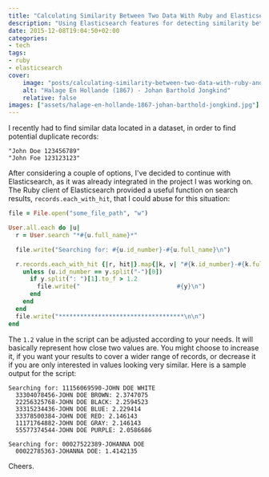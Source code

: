 ```yaml
---
title: "Calculating Similarity Between Two Data With Ruby and Elasticsearch"
description: "Using Elasticsearch features for detecting similarity between a set of data with Ruby."
date: 2015-12-08T19:04:50+02:00
categories:
- tech
tags:
- ruby
- elasticsearch
cover:
    image: "posts/calculating-similarity-between-two-data-with-ruby-and-elasticsearch/assets/halage-en-hollande-1867-johan-barthold-jongkind.jpg"
    alt: "Halage En Hollande (1867) - Johan Barthold Jongkind"
    relative: false
images: ["assets/halage-en-hollande-1867-johan-barthold-jongkind.jpg"]
---
```


I recently had to find similar data located in a dataset, in order to find potential duplicate records:

```
"John Doe 123456789"
"John Foe 123123123"
```

After considering a couple of options, I've decided to continue with Elasticsearch, as it was already integrated in the
project I was working on. The Ruby client of Elasticsearch provided a useful function on search results,
`records.each_with_hit`, that I could abuse for this situation:

```ruby
file = File.open("some_file_path", "w")

User.all.each do |u|
  r = User.search "*#{u.full_name}*"

  file.write("Searching for: #{u.id_number}-#{u.full_name}\n")

  r.records.each_with_hit {|r, hit|}.map{|k, v| "#{k.id_number}-#{k.full_name}:  #{v._score}"}.each do |y|
    unless (u.id_number == y.split("-")[0])
      if y.split(": ")[1].to_f > 1.2
        file.write("                           #{y}\n")
      end
    end
  end
  file.write("***********************************\n\n")
end
```

The `1.2` value in the script can be adjusted according to your needs. It will basically represent how close two values
are. You might choose to increase it, if you want your results to cover a wider range of records, or decrease it
if you are only interested in values looking very similar. Here is a sample output for the script:

```
Searching for: 11156069590-JOHN DOE WHITE
  33304078456-JOHN DOE BROWN: 2.3747075
  22256325768-JOHN DOE BLACK: 2.2594523
  33315234436-JOHN DOE BLUE: 2.229414
  33378500384-JOHN DOE RED: 2.146143
  11171764882-JOHN DOE GRAY: 2.146143
  55577374544-JOHN DOE PURPLE: 2.0586686

Searching for: 00027522389-JOHANNA DOE
  00022785363-JOHANNA DOE: 1.4142135
```
 
Cheers.
